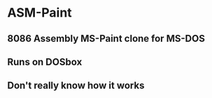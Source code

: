 # ASM-Paint
## 8086 Assembly MS-Paint clone for MS-DOS
## Runs on DOSbox
## Don't really know how it works
